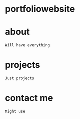 # portfoliowebsite

# about
    Will have everything

# projects
    Just projects

# contact me
    Might use